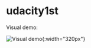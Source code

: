 # udacity1st

Visual demo:

![Visual demo](https://https://raw.githubusercontent.com/GatoGosu/udacity1st/master/app/src/main/res/drawable/preview.png){:width="320px"}
